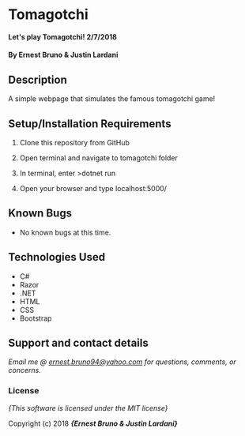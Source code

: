 # Tomagotchi
#### Let's play Tomagotchi! 2/7/2018

#### By **Ernest Bruno & Justin Lardani**

## Description

A simple webpage that simulates the famous tomagotchi game!


## Setup/Installation Requirements

1. Clone this repository from GitHub

2. Open terminal and navigate to tomagotchi folder

3. In terminal, enter >dotnet run

4. Open your browser and type localhost:5000/


## Known Bugs

* No known bugs at this time.

## Technologies Used
* C#
* Razor
* .NET
* HTML
* CSS
* Bootstrap

## Support and contact details

_Email me @ ernest.bruno94@yahoo.com for questions, comments, or concerns._

### License

*{This software is licensed under the MIT license}*

Copyright (c) 2018 **_{Ernest Bruno & Justin Lardani}_**
